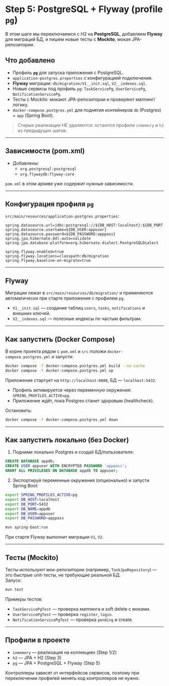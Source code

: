 # Step 5: PostgreSQL + Flyway (profile `pg`)

В этом шаге мы переключаемся с H2 на **PostgreSQL**, добавляем **Flyway** для миграций БД, и пишем новые тесты с **Mockito**, мокая JPA-репозитории.

## Что добавлено
- Профиль **`pg`** для запуска приложения с PostgreSQL.
- `application-postgres.properties` с конфигурацией подключения.
- **Flyway** миграции: `db/migration/V1__init.sql`, `V2__indexes.sql`.
- Новые сервисы под профиль `pg`: `TaskServicePg`, `UserServicePg`, `NotificationServicePg`.
- Тесты c Mockito: мокают JPA-репозитории и проверяют маппинг/логику.
- `docker-compose.postgres.yml` для поднятия контейнеров `db` (Postgres) + `app` (Spring Boot).

> Старые реализации НЕ удаляются: остаются профили `inmemory` и `h2` из предыдущих шагов.

---

## Зависимости (pom.xml)
- Добавлены:
  - `org.postgresql:postgresql`
  - `org.flywaydb:flyway-core`

`pom.xml` в этом архиве уже содержит нужные зависимости.

---

## Конфигурация профиля `pg`
`src/main/resources/application-postgres.properties`:
```
spring.datasource.url=jdbc:postgresql://${DB_HOST:localhost}:${DB_PORT:5432}/${DB_NAME:appdb}
spring.datasource.username=${DB_USER:appuser}
spring.datasource.password=${DB_PASSWORD:apppass}
spring.jpa.hibernate.ddl-auto=validate
spring.jpa.database-platform=org.hibernate.dialect.PostgreSQLDialect

spring.flyway.enabled=true
spring.flyway.locations=classpath:db/migration
spring.flyway.baseline-on-migrate=true
```

---

## Flyway
Миграции лежат в `src/main/resources/db/migration/` и применяются автоматически при старте приложения с профилем `pg`.

- `V1__init.sql` — создание таблиц `users`, `tasks`, `notifications` и внешних ключей.
- `V2__indexes.sql` — полезные индексы по частым фильтрам.

---

## Как запустить (Docker Compose)
В корне проекта рядом с `pom.xml` и `src` положи `docker-compose.postgres.yml` и запусти:

```bash
docker compose -f docker-compose.postgres.yml build --no-cache
docker compose -f docker-compose.postgres.yml up
```

Приложение стартует на `http://localhost:8080`, БД — `localhost:5432`.

- Профиль активируется через переменную окружения: `SPRING_PROFILES_ACTIVE=pg`.
- Приложение ждёт, пока Postgres станет здоровым (healthcheck).

Остановить:
```bash
docker compose -f docker-compose.postgres.yml down
```

---

## Как запустить локально (без Docker)
1) Подними локально Postgres и создай БД/пользователя:
```sql
CREATE DATABASE appdb;
CREATE USER appuser WITH ENCRYPTED PASSWORD 'apppass';
GRANT ALL PRIVILEGES ON DATABASE appdb TO appuser;
```

2) Экспортируй переменные окружения (опционально) и запусти Spring Boot:
```bash
export SPRING_PROFILES_ACTIVE=pg
export DB_HOST=localhost
export DB_PORT=5432
export DB_NAME=appdb
export DB_USER=appuser
export DB_PASSWORD=apppass

mvn spring-boot:run
```

При старте Flyway выполнит миграции `V1`, `V2`.

---

## Тесты (Mockito)
Тесты используют мок-репозитории (например, `TaskJpaRepository`) — это быстрые unit-тесты, не требующие реальной БД.  
Запуск:
```bash
mvn test
```

Примеры тестов:
- `TaskServicePgTest` — проверка маппинга и soft delete с моками.
- `UserServicePgTest` — проверка `register`, `login`.
- `NotificationServicePgTest` — проверка `pending` и create.

---

## Профили в проекте
- `inmemory` — реализация на коллекциях (Step 1/2)
- `h2` — JPA + H2 (Step 3)
- `pg` — JPA + PostgreSQL + Flyway (Step 5)

Контроллеры зависят от интерфейсов сервисов, поэтому при переключении профилей менять код контроллеров не нужно.
